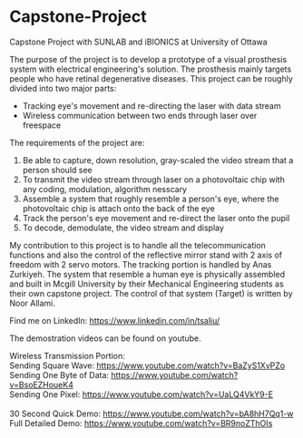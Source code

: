 # Capstone-Project
Capstone Project with SUNLAB and iBIONICS at University of Ottawa

  The purpose of the project is to develop a prototype of a visual prosthesis system with electrical engineering's solution.
The prosthesis mainly targets people who have retinal degenerative diseases. This project can be roughly divided into two major parts:
  - Tracking eye's movement and re-directing the laser with data stream
  - Wireless communication between two ends through laser over freespace
  
The requirements of the project are:
  1. Be able to capture, down resolution, gray-scaled the video stream that a person should see
  2. To transmit the video stream through laser on a photovoltaic chip with any coding, modulation, algorithm nesscary
  3. Assemble a system that roughly resemble a person's eye, where the photovoltaic chip is attach onto the back of the eye
  4. Track the person's eye movement and re-direct the laser onto the pupil
  5. To decode, demodulate, the video stream and display
  
  My contribution to this project is to handle all the telecommunication functions and also the control of the reflective mirror stand with 2 axis of freedom with 2 servo motors. The tracking portion is handled by Anas Zurkiyeh. The system that resemble a human eye is physically assembled and built in Mcgill University by their Mechanical Engineering students as their own capstone project. The control of that system (Target) is written by Noor Allami.

Find me on LinkedIn: https://www.linkedin.com/in/tsaliu/

The demostration videos can be found on youtube.<br />

Wireless Transmission Portion:<br />
Sending Square Wave: https://www.youtube.com/watch?v=BaZyS1XvPZo<br />
Sending One Byte of Data: https://www.youtube.com/watch?v=BsoEZHoueK4<br />
Sending One Pixel: https://www.youtube.com/watch?v=UaLQ4VkY9-E<br />
<br />
30 Second Quick Demo: https://www.youtube.com/watch?v=bA8hH7Qq1-w<br />
Full Detailed Demo: https://www.youtube.com/watch?v=BR9noZThOIs


